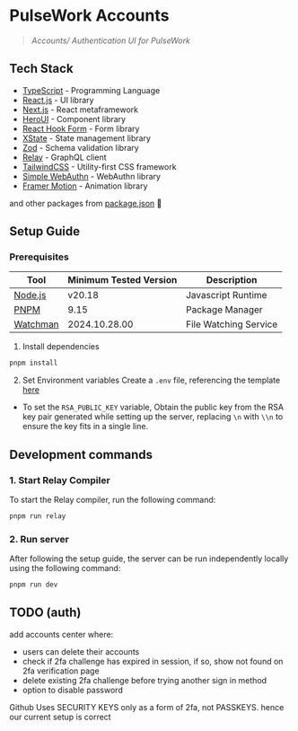 # PulseWork Accounts
> *Accounts/ Authentication UI for PulseWork*

## Tech Stack
- [TypeScript](https://www.typescriptlang.org/) - Programming Language
- [React.js](https://react.dev) - UI library
- [Next.js](https://nextjs.org) - React metaframework
- [HeroUI](https://heroui.com/) - Component library
- [React Hook Form](https://react-hook-form.com/) - Form library
- [XState](https://xstate.js.org/) - State management library
- [Zod](https://zod.dev/) - Schema validation library
- [Relay](https://relay.dev/) - GraphQL client
- [TailwindCSS](https://tailwindcss.com/) - Utility-first CSS framework
- [Simple WebAuthn](https://simplewebauthn.dev/) - WebAuthn library
- [Framer Motion](https://motion.dev/) - Animation library

and other packages from [package.json](./package.json) 💖

## Setup Guide

### Prerequisites
| Tool                                                  | Minimum Tested Version | Description              |
|-------------------------------------------------------|------------------------|--------------------------|
| [Node.js](https://nodejs.org/en)                      | v20.18                 | Javascript Runtime       |
| [PNPM](https://pnpm.io/)                              | 9.15                   | Package Manager          |
| [Watchman](https://facebook.github.io/watchman/)      | 2024.10.28.00          | File Watching Service    |

1. Install dependencies
```bash
pnpm install
```

2. Set Environment variables
Create a `.env` file, referencing the template [here](./.env.example)

- To set the `RSA_PUBLIC_KEY` variable, Obtain the public key from the RSA key pair generated while setting up the server, replacing `\n` with `\\n` to ensure the key fits in a single line.

## Development commands

### 1. Start Relay Compiler
To start the Relay compiler, run the following command:
```bash
pnpm run relay
```

### 2. Run server
After following the setup guide, the server can be run independently locally using the following command:
```bash
pnpm run dev
```

## TODO (auth)

add accounts center
where:

- users can delete their accounts
- check if 2fa challenge has expired in session, if so, show not found on 2fa verification page
- delete existing 2fa challenge before trying another sign in method
- option to disable password

Github Uses SECURITY KEYS only as a form of 2fa, not PASSKEYS.
hence our current setup is correct
